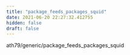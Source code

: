 ```yaml
---
title: "package_feeds_packages_squid"
date: 2021-06-20 22:27:32.412755
hidden: false
draft: false
---
```


ath79/generic/package_feeds_packages_squid

